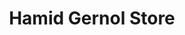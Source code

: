 ---
title: "Hamid Gernol Store"
url: /karachi/hamid-gernol-store-w37c-7rr-unnamed-road-federal-b-area-bhangoria-goth/
shop: Dorfladen
---